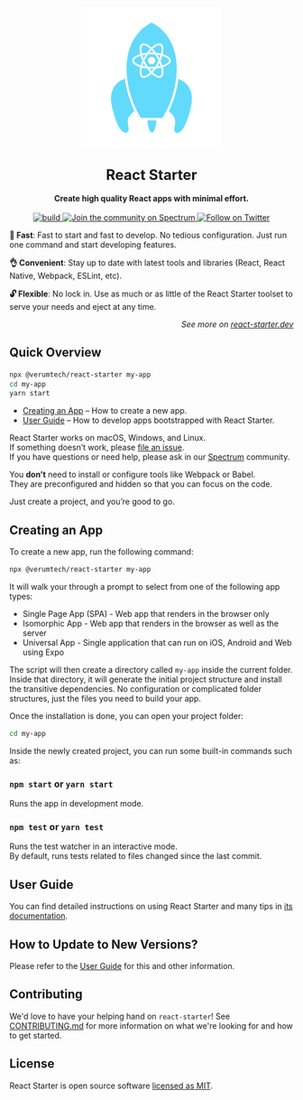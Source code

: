 <p align="center">
  <img alt="react-starter" src="logo.svg" width="250">
</p>

<h2 align="center">
  <big>
    <b>React Starter</b>
  </big>
</h2>

<div align="center">
  <strong>
    Create high quality React apps with minimal effort.
  </strong>
  <br />
  <br />
  <a href="https://github.com/verumtech/react-starter/actions?workflow=build">
    <img src="https://github.com/verumtech/react-starter/workflows/build/badge.svg" alt="build">
  </a>
  <a href="https://spectrum.chat/react-starter">
    <img src="https://withspectrum.github.io/badge/badge.svg" alt="Join the community on Spectrum">
  </a>
  <a href="https://twitter.com/intent/follow?screen_name=react_starter">
    <img src="https://img.shields.io/twitter/follow/react_starter.svg?style=social&label=Follow%20@react_starter" alt="Follow on Twitter">
  </a>
</div>

**🚀 Fast**: Fast to start and fast to develop. No tedious configuration. Just run one command and start developing features.

**👌 Convenient**: Stay up to date with latest tools and libraries (React, React Native, Webpack, ESLint, etc).

**🔓 Flexible**: No lock in. Use as much or as little of the React Starter toolset to serve your needs and eject at any time.

<p align="right"><em>See more on <a href="https://react-starter.dev">react-starter.dev</a></em></p>

## Quick Overview

```sh
npx @verumtech/react-starter my-app
cd my-app
yarn start
```

- [Creating an App](#creating-an-app) – How to create a new app.
- [User Guide](https://react-starter.dev/) – How to develop apps bootstrapped with React Starter.

React Starter works on macOS, Windows, and Linux.<br>
If something doesn’t work, please [file an issue](https://github.com/verumtech/react-starter/issues/new).<br>
If you have questions or need help, please ask in our [Spectrum](https://spectrum.chat/react-starter) community.

You **don’t** need to install or configure tools like Webpack or Babel.<br>
They are preconfigured and hidden so that you can focus on the code.

Just create a project, and you’re good to go.

## Creating an App

To create a new app, run the following command:

```sh
npx @verumtech/react-starter my-app
```

It will walk your through a prompt to select from one of the following app types:

- Single Page App (SPA) - Web app that renders in the browser only
- Isomorphic App - Web app that renders in the browser as well as the server
- Universal App - Single application that can run on iOS, Android and Web using Expo

The script will then create a directory called `my-app` inside the current folder. Inside that directory, it will generate the initial project structure and install the transitive dependencies. No configuration or complicated folder structures, just the files you need to build your app.

Once the installation is done, you can open your project folder:

```sh
cd my-app
```

Inside the newly created project, you can run some built-in commands such as:

### `npm start` or `yarn start`

Runs the app in development mode.

### `npm test` or `yarn test`

Runs the test watcher in an interactive mode.<br>
By default, runs tests related to files changed since the last commit.

## User Guide

You can find detailed instructions on using React Starter and many tips in [its documentation](https://react-starter.dev/).

## How to Update to New Versions?

Please refer to the [User Guide](https://react-starter.dev/docs/updating-to-new-releases) for this and other information.

## Contributing

We'd love to have your helping hand on `react-starter`! See [CONTRIBUTING.md](CONTRIBUTING.md) for more information on what we're looking for and how to get started.

## License

React Starter is open source software [licensed as MIT](https://github.com/verumtech/react-starter/blob/master/LICENSE).
